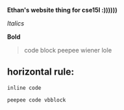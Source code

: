 **Ethan's website thing for cse15l :))))))**

*Italics*

**Bold**

> code block
> peepee
> wiener
> lole

horizontal rule:
---


`inline code`


```
peepee code vbblock

```
